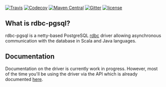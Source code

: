 [![Travis](https://img.shields.io/travis/rdbc-io/rdbc-pgsql/master.svg?style=flat-square)](https://travis-ci.org/rdbc-io/rdbc-pgsql/branches)
[![Codecov](https://img.shields.io/codecov/c/github/rdbc-io/rdbc-pgsql.svg?style=flat-square)](https://codecov.io/gh/rdbc-io/rdbc-pgsql/branch/master)
[![Maven Central](https://img.shields.io/maven-central/v/io.rdbc.pgsql/pgsql-core_2.12.svg?style=flat-square)](https://search.maven.org/#search%7Cga%7C1%7Cg%3A%22io.rdbc.pgsql%22%20)
[![Gitter](https://img.shields.io/gitter/room/rdbc-io/rdbc.svg?style=flat-square)](https://gitter.im/rdbc-io/rdbc)
[![license](https://img.shields.io/github/license/rdbc-io/rdbc-pgsql.svg?style=flat-square)](https://github.com/rdbc-io/rdbc-pgsql/blob/master/LICENSE)
## What is rdbc-pgsql?

rdbc-pgsql is a netty-based PostgreSQL [rdbc](https://github.com/rdbc-io/rdbc) driver
allowing asynchronous communication with the database in Scala and Java languages.

## Documentation

Documentation on the driver is currently work in progress. However, most of the time
you'll be using the driver via the API which is already documented [here](http://rdbc.io).
